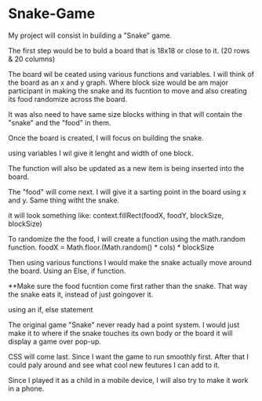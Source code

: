 # Snake-Game
My project will consist in building a "Snake" game.

The first step would be to buld a board that is 18x18 or close to it. (20 rows & 20 columns)

The board wil be ceated using various functions and variables. I will think of the board as an x and y graph. Where block size would be am major participant in making the snake and its fucntion to move and also creating its food randomize across the board.

It was also need to have same size blocks withing in that will contain the "snake" and the "food" in them. 

Once the board is created, I will focus on building the snake. 

using variables I wil give it lenght and width of one block. 

The function will also be updated as a new item is being inserted into the board. 

The "food" will come next. I will give it a sarting point in the board using x and y. Same thing witht the snake. 

it will look something like:
context.fillRect(foodX, foodY, blockSize, blockSize)

To randomize the the food, I will create a function using the math.random function. 
foodX = Math.floor.(Math.random() * cols) * blockSize

Then using various functions I would make the snake actually move around the board. 
Using an Else, if function.

**Make sure the food fucntion come first rather than the snake. That way the snake eats it, instead of just goingover it.

using an if, else statement 

The original game "Snake" never ready had a point system. I would just make it to where if the snake touches its own body or the board it will display a game over pop-up. 

CSS will come last. Since I want the game to run smoothly first. After that I could paly around and see what cool new feutures I can add to it. 

Since I played it as a child in a mobile device, I will also try to make it work in a phone. 